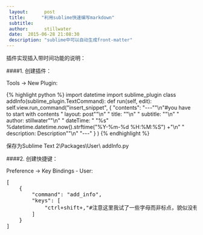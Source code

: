 ```yaml
---
 layout:      post
 title:      "利用sublime快速编写markdown"
 subtitle:      
 author:      stillwater
 date:  2015-06-28 21:08:30
 description: "sublime中可以自动生成front-matter"
---
```



插件实现插入带时间功能的说明：

####1. 创建插件：

Tools → New Plugin:

{% highlight python %}
import datetime
import sublime_plugin
class addInfo(sublime_plugin.TextCommand):
    def run(self, edit):
        self.view.run_command("insert_snippet", 
            {
        "contents": "---""\n"#you have to start with contents
        " layout:      post""\n"
        " title:      ""\n"
        " subtitle:      ""\n"
        " author:      stillwater""\n"
        " dateTime:  "  "%s"  %datetime.datetime.now().strftime("%Y-%m-%d %H:%M:%S") +"\n"
        " description: Description""\n"
        "---"
            }
        )
{% endhighlight %}

保存为Sublime Text 2\Packages\User\ addInfo.py

<!-- more -->
####2. 创建快捷键：

Preference → Key Bindings - User:
<pre>
[
    {
        "command": "add_info",
        "keys": [
            "ctrl+shift+,"#注意这里我试了一些字母而非标点，貌似没有作用，有可能是因为冲突，没有细究。
        ]
    }
]
</pre>